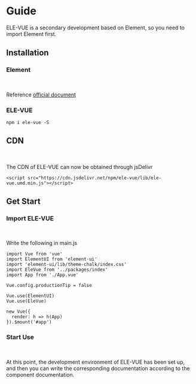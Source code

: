 # Guide
ELE-VUE is a secondary development based on Element, so you need to import Element first.
## Installation
### Element
<br>

Reference [official document](https://element.eleme.cn/#/zh-CN/component/installation)
### ELE-VUE
```
npm i ele-vue -S
```

## CDN  
<br>

The CDN of ELE-VUE can now be obtained through jsDelivr
```
<script src="https://cdn.jsdelivr.net/npm/ele-vue/lib/ele-vue.umd.min.js"></script>
```
## Get Start

### Import ELE-VUE
<br>

Write the following in main.js
```
import Vue from 'vue'
import ElementUI from 'element-ui'
import 'element-ui/lib/theme-chalk/index.css'
import EleVue from '../packages/index'
import App from './App.vue'

Vue.config.productionTip = false

Vue.use(ElementUI)
Vue.use(EleVue)

new Vue({
  render: h => h(App)
}).$mount('#app')
```
### Start Use
<br>

At this point, the development environment of ELE-VUE has been set up, and then you can write the corresponding documentation according to the component documentation.